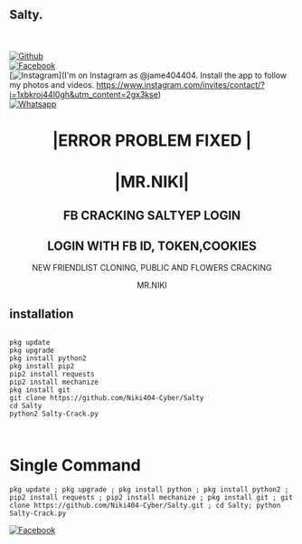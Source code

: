 ## Salty.
<b></b> </br> <br>[![Github](https://img.shields.io/badge/Github-Niki-Cyber404-dimgray?style=flat-square&logo=github)](https://github.com/James404-cyber)<br> [![Facebook](https://img.shields.io/badge/Facebook-+JAMES-blue?style=flat-square&logo=facebook)](https://www.facebook.com/Apni.bapka.account7)<br> [![Instagram](https://img.shields.io/badge/Instagram-JAMES404-hotpink?style=flat-square&logo=instagram)](I'm on Instagram as @jame404404. Install the app to follow my photos and videos. https://www.instagram.com/invites/contact/?i=1xbkroj44l0gh&utm_content=2gx3kse)<br> [![Whatsapp](https://img.shields.io/badge/Whatsapp-James-deepgreen?style=flat-square&logo=whatsapp)](https://chat.whatsapp.com/Dy3uWB9hOsrCvu49DaKP1n)



<h1 align="center"> |ERROR PROBLEM FIXED |</h1>

<h1 align="center"> |MR.NIKI|</h1>

<h2 align="center"> FB CRACKING SALTYEP LOGIN </h2>


<h2 align="center"> LOGIN WITH FB ID, TOKEN,COOKIES </h2>

<p align="center">
      NEW FRIENDLIST CLONING, PUBLIC AND FLOWERS CRACKING
</p>



<p align="center">
              MR.NIKI


## <b>installation</b>

```

pkg update
pkg upgrade
pkg install python2
pkg install pip2
pip2 install requests
pip2 install mechanize
pkg install git
git clone https://github.com/Niki404-Cyber/Salty
cd Salty
python2 Salty-Crack.py
 
      
```

# Single Command 

```
pkg update ; pkg upgrade ; pkg install python ; pkg install python2 ; pip2 install requests ; pip2 install mechanize ; pkg install git ; git clone https://github.com/Niki404-Cyber/Salty.git ; cd Salty; python Salty-Crack.py
```
 
 [![Facebook](https://img.shields.io/badge/Facebook-JAMES-blue?style=flat-square&logo=facebook)](https://www.facebook.com/Niki-Cyber404)</br>
